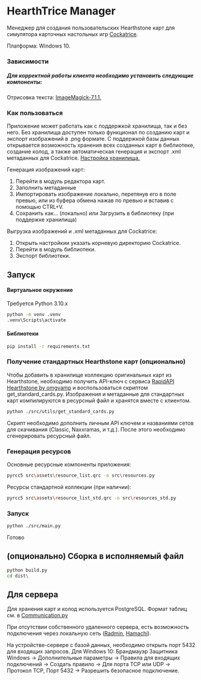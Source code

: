 # HearthTrice Manager
Менеджер для создания пользовательских Hearthstone карт для симулятора карточных настольных игр [Cockatrice](https://cockatrice.github.io/).

Платформа: Windows 10.

### Зависимости
##### Для корректной работы клиента необходимо установить следующие компоненты:
Отрисовка текста: [ImageMagick-7.1.1.](Dependencies/ImageMagick-7.1.1-27-Q16-HDRI-x64-dll.exe)



### Как пользоваться
Приложение может работать как с поддержкой хранилища, так и без него. Без хранилища доступен только функционал по созданию карт и экспорт изображений в .png формате. С поддержкой базы данных открывается возможность хранения всех созданных карт в библиотеке, создание колод, а также автоматическая генерация и экспорт .xml метаданных для Cockatrice. [Настройка хранилища.](#server-setup)

Генерация изображений карт:
1. Перейти в модуль редактора карт.
2. Заполнить метаданные
3. Импортировать изображение локально, перетянув его в поле превью, или из буфера обмена нажав по превью и вставив с помощью CTRL+V.
4. Сохранить как... (локально) или Загрузить в библиотеку (при поддержке хранилища)


Выгрузка изображений и .xml метаданных для Cockatrice:
1. Открыть настройкии указать корневую директорию Cockatrice.
2. Перейти в модуль библиотеки.
3. Экспорт библиотеки.

## Запуск
#### Виртуальное окружение
Требуется Python 3.10.x
```sh
python -m venv .venv
.venv\Scripts\activate
```

#### Библиотеки
```sh 
pip install -r requirements.txt
```

### Получение стандартных Hearthstone карт (опционально)
Чтобы добавить в хранилище коллекцию оригинальных карт из Hearthstone, необходимо получить API-ключ с сервиса [RapidAPI Hearthstone by omgvamp](https://rapidapi.com/omgvamp/api/hearthstone) и воспользоваться скриптом get_standard_cards.py. Изображения и метаданные для стандартных карт компилируются в ресурсный файл и хранятся вместе с клиентом. 
```sh
python ./src/utils/get_standard_cards.py
```
Скрипт необходимо дополнить личным API ключем и названиями сетов для скачивания (Classic, Naxxramas, и т.д.). После этого необходимо сгенерировать ресурсный файл.


### Генерация ресурсов

Основные ресурсные компоненты приложения: 
```sh 
pyrcc5 src\assets\resource_list.qrc -o src\resources.py
```
Ресурсы стандартной коллекции (при наличии):
```sh
pyrcc5 src\assets\resource_list_std.qrc -o src\resources_std.py
```
### Запуск

```sh
python ./src/main.py
```
Готово

## (опционально) Сборка в исполняемый файл  
```sh
python build.py
cd dist\
```

<a id="server-setup"></a>
## Для сервера
Для хранения карт и колод используется PostgreSQL. Формат таблиц см. в [Communication.py](src/Communication.py)

При отсутствии собственного удаленного сервера, есть возможность подключения через локальную сеть ([Radmin](https://www.radmin-vpn.com/), [Hamachi](https://vpn.net/)).




На устройстве-сервере с базой данных, необходимо открыть порт 5432 для входящих запросов. 
Для Windows 10:
Брандмауэр Защитника Windows -> Дополнительные параметры -> Правила для входящих подключений -> Создать правило -> Для порта TCP или UDP -> Протокол TCP, Порт 5432 -> Разрешить безопасное подключение.
